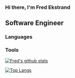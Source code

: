 ### Hi there, I'm Fred Ekstrand
## Software Engineer 

### Languages


### Tools


[![Fred's github stats](https://github-readme-stats.vercel.app/api?username=fredekstrand&show_icons=true)](https://github.com/fredekstrand/github-readme-stats)


[![Top Langs](https://github-readme-stats.vercel.app/api/top-langs/?username=fredekstrand)](https://github.com/fredekstrand/github-readme-stats)